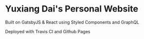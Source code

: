 Yuxiang Dai's Personal Website
=======

Built on GatsbyJS & React using Styled Components and GraphQL

Deployed with Travis CI and Github Pages
